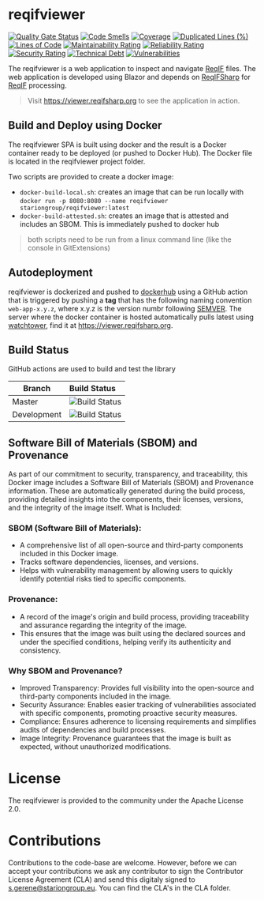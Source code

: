 # reqifviewer

[![Quality Gate Status](https://sonarcloud.io/api/project_badges/measure?project=STARIONGROUP_reqifviewer&metric=alert_status)](https://sonarcloud.io/summary/new_code?id=STARIONGROUP_reqifviewer)
[![Code Smells](https://sonarcloud.io/api/project_badges/measure?project=STARIONGROUP_reqifviewer&metric=code_smells)](https://sonarcloud.io/summary/new_code?id=STARIONGROUP_reqifviewer)
[![Coverage](https://sonarcloud.io/api/project_badges/measure?project=STARIONGROUP_reqifviewer&metric=coverage)](https://sonarcloud.io/summary/new_code?id=STARIONGROUP_reqifviewer)
[![Duplicated Lines (%)](https://sonarcloud.io/api/project_badges/measure?project=STARIONGROUP_reqifviewer&metric=duplicated_lines_density)](https://sonarcloud.io/summary/new_code?id=STARIONGROUP_reqifviewer)
[![Lines of Code](https://sonarcloud.io/api/project_badges/measure?project=STARIONGROUP_reqifviewer&metric=ncloc)](https://sonarcloud.io/summary/new_code?id=STARIONGROUP_reqifviewer)
[![Maintainability Rating](https://sonarcloud.io/api/project_badges/measure?project=STARIONGROUP_reqifviewer&metric=sqale_rating)](https://sonarcloud.io/summary/new_code?id=STARIONGROUP_reqifviewer)
[![Reliability Rating](https://sonarcloud.io/api/project_badges/measure?project=STARIONGROUP_reqifviewer&metric=reliability_rating)](https://sonarcloud.io/summary/new_code?id=STARIONGROUP_reqifviewer)
[![Security Rating](https://sonarcloud.io/api/project_badges/measure?project=STARIONGROUP_reqifviewer&metric=security_rating)](https://sonarcloud.io/summary/new_code?id=STARIONGROUP_reqifviewer)
[![Technical Debt](https://sonarcloud.io/api/project_badges/measure?project=STARIONGROUP_reqifviewer&metric=sqale_index)](https://sonarcloud.io/summary/new_code?id=STARIONGROUP_reqifviewer)
[![Vulnerabilities](https://sonarcloud.io/api/project_badges/measure?project=STARIONGROUP_reqifviewer&metric=vulnerabilities)](https://sonarcloud.io/summary/new_code?id=STARIONGROUP_reqifviewer)

The reqifviewer is a web application to inspect and navigate [ReqIF](https://www.omg.org/spec/ReqIF/1.2/About-ReqIF/) files. The web application is developed using Blazor and depends on [ReqIFSharp](https://reqifsharp.org) for [ReqIF](https://www.omg.org/spec/ReqIF/1.2/About-ReqIF/) processing. 

> Visit https://viewer.reqifsharp.org to see the application in action.

## Build and Deploy using Docker

The reqifviewer SPA is built using docker and the result is a Docker container ready to be deployed (or pushed to Docker Hub). The Docker file is located in the reqifviewer project folder.

Two scripts are provided to create a docker image:
  - `docker-build-local.sh`: creates an image that can be run locally with `docker run -p 8080:8080 --name reqifviewer stariongroup/reqifviewer:latest`
  - `docker-build-attested.sh`: creates an image that is attested and includes an SBOM. This is immediately pushed to docker hub

> both scripts need to be run from a linux command line (like the console in GitExtensions)

## Autodeployment

reqifviewer is dockerized and pushed to [dockerhub](https://hub.docker.com/repository/docker/STARIONGROUP/reqifviewer) using a GitHub action that is triggered by pushing a **tag** that has the following naming convention `web-app-x.y.z`, where x.y.z is the version numbr following [SEMVER](https://semver.org/). The server where the docker container is hosted automatically pulls latest using [watchtower](https://github.com/containrrr/watchtower), find it at https://viewer.reqifsharp.org.

## Build Status

GitHub actions are used to build and test the library

Branch | Build Status
------- | :------------
Master | ![Build Status](https://github.com/STARIONGROUP/reqifviewer/actions/workflows/CodeQuality.yml/badge.svg?branch=master)
Development | ![Build Status](https://github.com/STARIONGROUP/reqifviewer/actions/workflows/CodeQuality.yml/badge.svg?branch=development)

## Software Bill of Materials (SBOM) and Provenance

As part of our commitment to security, transparency, and traceability, this Docker image includes a Software Bill of Materials (SBOM) and Provenance information. These are automatically generated during the build process, providing detailed insights into the components, their licenses, versions, and the integrity of the image itself.
What is Included:

### SBOM (Software Bill of Materials):

  - A comprehensive list of all open-source and third-party components included in this Docker image.
  - Tracks software dependencies, licenses, and versions.
  - Helps with vulnerability management by allowing users to quickly identify potential risks tied to specific components.

### Provenance:

  - A record of the image's origin and build process, providing traceability and assurance regarding the integrity of the image.
  - This ensures that the image was built using the declared sources and under the specified conditions, helping verify its authenticity and consistency.

### Why SBOM and Provenance?

  - Improved Transparency: Provides full visibility into the open-source and third-party components included in the image.
  - Security Assurance: Enables easier tracking of vulnerabilities associated with specific components, promoting proactive security measures.
  - Compliance: Ensures adherence to licensing requirements and simplifies audits of dependencies and build processes.
  - Image Integrity: Provenance guarantees that the image is built as expected, without unauthorized modifications.

# License

The reqifviewer is provided to the community under the Apache License 2.0.

# Contributions

Contributions to the code-base are welcome. However, before we can accept your contributions we ask any contributor to sign the Contributor License Agreement (CLA) and send this digitaly signed to s.gerene@stariongroup.eu. You can find the CLA's in the CLA folder.
